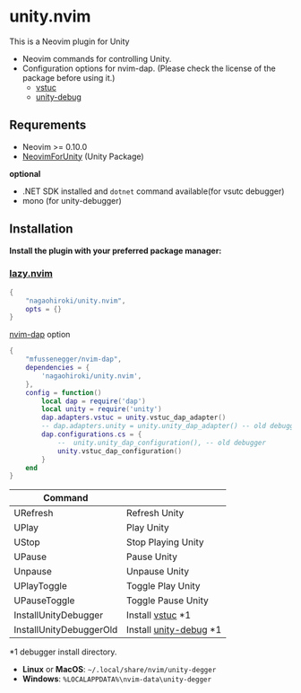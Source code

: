 # unity.nvim

This is a Neovim plugin for Unity

- Neovim commands for controlling Unity.
- Configuration options for nvim-dap. (Please check the license of the package before using it.)
   - [vstuc](https://marketplace.visualstudio.com/items?itemName=VisualStudioToolsForUnity.vstuc)
   - [unity-debug](https://marketplace.visualstudio.com/_apis/public/gallery/publishers/deitry)


## Requrements

- Neovim >= 0.10.0
- [NeovimForUnity](https://github.com/nagaohiroki/NeovimForUnity) (Unity Package)

**optional**
- .NET SDK installed and `dotnet` command available(for vsutc debugger)
- mono (for unity-debugger)

## Installation


**Install the plugin with your preferred package manager:**

### [lazy.nvim](https://github.com/folke/lazy.nvim)

```lua
{
    "nagaohiroki/unity.nvim",
    opts = {}
}
```

[nvim-dap](https://github.com/mfussenegger/nvim-dap) option

```lua
{
    "mfussenegger/nvim-dap",
    dependencies = {
        'nagaohiroki/unity.nvim',
    },
    config = function()
        local dap = require('dap')
        local unity = require('unity')
        dap.adapters.vstuc = unity.vstuc_dap_adapter()
        -- dap.adapters.unity = unity.unity_dap_adapter() -- old debugger
        dap.configurations.cs = {
            --	unity.unity_dap_configuration(), -- old debugger
            unity.vstuc_dap_configuration()
        }
    end
}
```

| Command |   |
| ------------- | -------------- |
|  URefresh | Refresh Unity |
|  UPlay | Play Unity |
|  UStop | Stop Playing Unity |
|  UPause | Pause Unity |
|  Unpause | Unpause Unity |
|  UPlayToggle | Toggle Play Unity |
|  UPauseToggle | Toggle Pause Unity |
|  InstallUnityDebugger | Install [vstuc](https://marketplace.visualstudio.com/items?itemName=VisualStudioToolsForUnity.vstuc) \*1 |
|  InstallUnityDebuggerOld | Install [unity-debug](https://marketplace.visualstudio.com/_apis/public/gallery/publishers/deitry) \*1 |

\*1 debugger install directory.
- **Linux** or **MacOS**: `~/.local/share/nvim/unity-degger`
- **Windows**: `%LOCALAPPDATA%\nvim-data\unity-degger`
